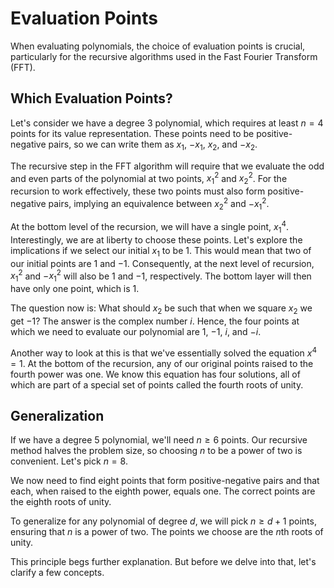 # Evaluation Points

When evaluating polynomials, the choice of evaluation points is crucial, particularly for the recursive algorithms used in the Fast Fourier Transform (FFT). 

## Which Evaluation Points?

Let's consider we have a degree 3 polynomial, which requires at least $n = 4$ points for its value representation. These points need to be positive-negative pairs, so we can write them as $x_1$, $-x_1$, $x_2$, and $-x_2$.

The recursive step in the FFT algorithm will require that we evaluate the odd and even parts of the polynomial at two points, $x_1^2$ and $x_2^2$. For the recursion to work effectively, these two points must also form positive-negative pairs, implying an equivalence between $x_2^2$ and $-x_1^2$.

At the bottom level of the recursion, we will have a single point, $x_1^4$. Interestingly, we are at liberty to choose these points. Let's explore the implications if we select our initial $x_1$ to be 1. This would mean that two of our initial points are $1$ and $-1$. Consequently, at the next level of recursion, $x_1^2$ and $-x_1^2$ will also be $1$ and $-1$, respectively. The bottom layer will then have only one point, which is $1$.

The question now is: What should $x_2$ be such that when we square $x_2$ we get $-1$? The answer is the complex number $i$. Hence, the four points at which we need to evaluate our polynomial are $1$, $-1$, $i$, and $-i$.

Another way to look at this is that we've essentially solved the equation $x^4 = 1$. At the bottom of the recursion, any of our original points raised to the fourth power was one. We know this equation has four solutions, all of which are part of a special set of points called the fourth roots of unity.

## Generalization

If we have a degree 5 polynomial, we'll need $n \geq 6$ points. Our recursive method halves the problem size, so choosing $n$ to be a power of two is convenient. Let's pick $n = 8$.

We now need to find eight points that form positive-negative pairs and that each, when raised to the eighth power, equals one. The correct points are the eighth roots of unity.

To generalize for any polynomial of degree $d$, we will pick $n \geq d + 1$ points, ensuring that $n$ is a power of two. The points we choose are the $n$th roots of unity.

This principle begs further explanation. But before we delve into that, let's clarify a few concepts.

